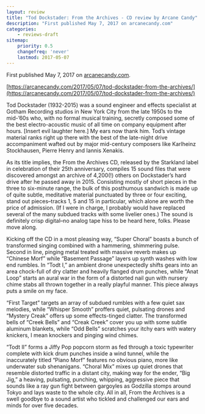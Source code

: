 ```yaml
---
layout: review
title: "Tod Dockstader: From the Archives - CD review by Arcane Candy"
description: "First published May 7, 2017 on arcanecandy.com"
categories:
    - reviews-draft
sitemap:
    priority: 0.5
    changefreq: 'never'
    lastmod: 2017-05-07
---
```


First published May 7, 2017 on <a href="https://arcanecandy.com/" target="_blank">arcanecandy.com</a>.

[https://arcanecandy.com/2017/05/07/tod-dockstader-from-the-archives/](https://arcanecandy.com/2017/05/07/tod-dockstader-from-the-archives/)

Tod Dockstader (1932-2015) was a sound engineer and effects specialist at Gotham Recording studios in New York City from the late 1950s to the mid-’60s who, with no formal musical training, secretly composed some of the best electro-acoustic music of all time on company equipment after hours. [Insert evil laughter here.] My ears now thank him. Tod’s vintage material ranks right up there with the best of the late-night drive accompaniment wafted out by major mid-century composers like Karlheinz Stockhausen, Pierre Henry and Iannis Xenakis.

As its title implies, the From the Archives CD, released by the Starkland label in celebration of their 25th anniversary, compiles 15 sound files that were discovered amongst an archive of 4,200(!) others on Dockstader’s hard drive after he passed away in 2015. Consisting mostly of short pieces in the three to six-minute range, the bulk of this posthumous sandwich is made up of quite subtle, meditative material punctuated by three or four exciting, stand out pieces–tracks 1, 5 and 15 in particular, which alone are worth the price of admission. (If I were in charge, I probably would have replaced several of the many subdued tracks with some livelier ones.) The sound is definitely crisp digital–no analog tape hiss to be heard here, folks. Please move along.

Kicking off the CD in a most pleasing way, “Super Choral” boasts a bunch of transformed singing combined with a hammering, shimmering pulse. Second in line, pinging metal treated with massive reverb makes up “Chinese Morf” while “Basement Passage” layers up synth washes with low end rumbles. In “Todt I,” an ambient drone unexpectedly shifts gears into an area chock-full of dry clatter and heavily flanged drum punches, while “Anat Loop” starts an aural war in the form of a distorted nail gun with nursery chime stabs all thrown together in a really playful manner. This piece always puts a smile on my face.

“First Target” targets an array of subdued rumbles with a few quiet sax melodies, while “Whisper Smooth” proffers quiet, pulsating drones and “Mystery Creak” offers up some effects-tinged clatter. The transformed bells of “Creek Bells” and “Creak Creek” cover you up with some subtle aluminum blankets, while “Odd Bells” scratches your itchy ears with watery knickers, I mean knockers and pinging wind chimes.

“Todt II” forms a Jiffy Pop popcorn storm as fed through a toxic typewriter complete with kick drum punches inside a wind tunnel, while the inaccurately titled “Piano Morf” features no obvious piano, more like underwater sub shenanigans. “Choral Mix” mixes up quiet drones that resemble distorted traffic in a distant city, making way for the ender, “Big Jig,” a heaving, pulsating, punching, whipping, aggressive piece that sounds like a ray gun fight between gargoyles as Godzilla stomps around Tokyo and lays waste to the whole city. All in all, From the Archives is a swell goodbye to a sound artist who tickled and challenged our ears and minds for over five decades.